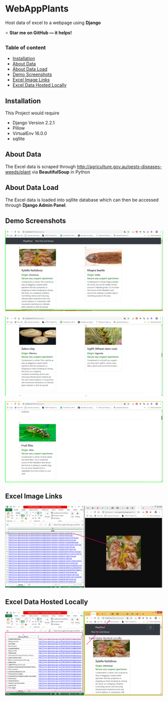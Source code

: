 # WebAppPlants
Host data of excel to a webpage using **Django**

:star: **Star me on GitHub — it helps!**

### Table of content
- [Installation](#installation)
- [About Data](#About-Data)
- [About Data Load](#About-Data-Load)
- [Demo Screenshots](#Demo-Screenshots)
- [Excel Image Links](#Excel-Image-Links)
- [Excel Data Hosted Locally](#Excel-Data-Hosted-Locally)



## Installation

This Project would require 
   - Django Version 2.2.1
   - Pillow 
   - VirtualEnv 16.0.0
   - sqllite 

## About Data

The Excel data is scraped through http://agriculture.gov.au/pests-diseases-weeds/plant
via **BeautifulSoup** in Python

## About Data Load

The Excel data is loaded into sqllite database which can then be accessed through **Django Admin Panel**.

## Demo Screenshots

![image](Images/webimage.png)

![image](Images/webimage2.png)

![image](Images/webimage3.png)

## Excel Image Links

![image](Images/webimage4.png)

## Excel Data Hosted Locally

![image](Images/webimage5.png)
